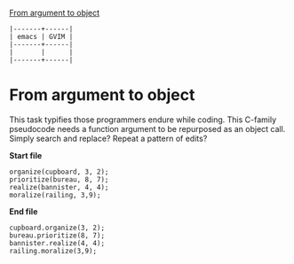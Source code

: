﻿[to solve]:https://www.vimgolf.com/challenges/59384eb3652ee111a0000001

[From argument to object][to solve]

```
|-------+------|
| emacs | GVIM |
|-------+------|
|       |      |
|-------+------|
```

# From argument to object

This task typifies those programmers endure while coding. This C-family pseudocode needs a function argument to be repurposed as an object call. Simply search and replace? Repeat a pattern of edits?

**Start file**

```
organize(cupboard, 3, 2);
prioritize(bureau, 8, 7);
realize(bannister, 4, 4);
moralize(railing, 3,9);
```

**End file**

```
cupboard.organize(3, 2);
bureau.prioritize(8, 7);
bannister.realize(4, 4);
railing.moralize(3,9);
```
